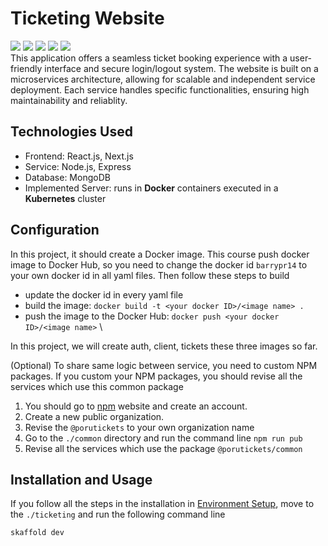 # Ticketing Website
![](https://img.shields.io/badge/Docker-blue) ![](https://img.shields.io/badge/Kubernetes-v1.25.9-blue) ![](https://img.shields.io/badge/Skaffold-v2.5.1-blue) ![](https://img.shields.io/badge/Ingress--Nginx-v1.2.0-blue) ![](https://img.shields.io/badge/platform-MacOS-orange) \
This application offers a seamless ticket booking experience with a user-friendly interface and secure login/logout system. The website is built on a microservices architecture, allowing for scalable and independent service deployment. Each service handles specific functionalities, ensuring high maintainability and reliablity.

## Technologies Used
- Frontend: React.js, Next.js
- Service: Node.js, Express
- Database: MongoDB
- Implemented Server: runs in **Docker** containers executed in a **Kubernetes** cluster

## Configuration
In this project, it should create a Docker image. This course push docker image to Docker Hub, so you need to change the docker id `barrypr14` to your own docker id in all yaml files. Then follow these steps to build
- update the docker id in every yaml file
- build the image: `docker build -t <your docker ID>/<image name> .`
- push the image to the Docker Hub: `docker push <your docker ID>/<image name>` \

In this project, we will create auth, client, tickets these three images so far.

(Optional) To share same logic between service, you need to custom NPM packages. If you custom your NPM packages, you should revise all the services which use this common package 
1. You should go to [npm](https://www.npmjs.com/) website and create an account. 
2. Create a new public organization.
3. Revise the `@porutickets` to your own organization name
4. Go to the `./common` directory and run the command line `npm run pub`
5. Revise all the services which use the package `@porutickets/common`

## Installation and Usage
If you follow all the steps in the installation in [Environment Setup](../README.md), move to the `./ticketing` and run the following command line
```bash
skaffold dev
```
